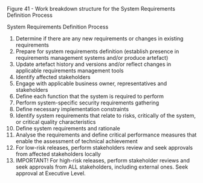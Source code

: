Figure 41 - Work breakdown structure for the System Requirements Definition Process

System Requirements Definition Process

1. Determine if there are any new requirements or changes in existing requirements
2. Prepare for system requirements definition (establish presence in requirements management systems and/or produce artefact)
3. Update artefact history and versions and/or reflect changes in applicable requirements management tools
4. Identify affected stakeholders
5. Engage with applicable business owner, representatives and stakeholders
6. Define each function that the system is required to perform
7. Perform system-specific security requirements gathering
8. Define necessary implementation constraints
9. Identify system requirements that relate to risks, critically of the system, or critical quality characteristics
10. Define system requirements and rationale
11. Analyse the requirements and define critical performance measures that enable the assessment of technical achievement
12. For low-risk releases, perform stakeholders review and seek approvals from affected stakeholders locally
13. IMPORTANT! For high-risk releases, perform stakeholder reviews and seek approvals from ALL stakeholders, including external ones. Seek approval at Executive Level.